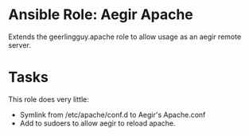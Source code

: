 Ansible Role: Aegir Apache
=========

Extends the geerlingguy.apache role to allow usage as an aegir remote server.

Tasks
=====

This role does very little: 

- Symlink from /etc/apache/conf.d to Aegir's Apache.conf
- Add to sudoers to allow aegir to reload apache.
